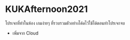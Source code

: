 # KUKAfternoon2021
 โปรเจกที่ทำในห้อง
 เกมง่ายๆ ที่รวบรวมตัวอย่างโค้ดไว้ใช้ได้ตอนทำโปรเจกจบ
- เพิ่มจาก Cloud
